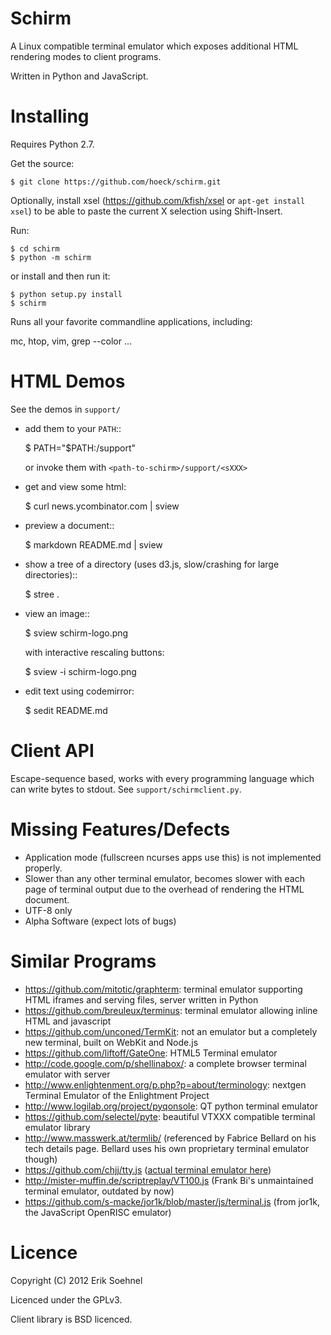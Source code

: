 Schirm
======

A Linux compatible terminal emulator which exposes additional HTML
rendering modes to client programs.

Written in Python and JavaScript.

Installing
==========

Requires Python 2.7.


Get the source:

    $ git clone https://github.com/hoeck/schirm.git

Optionally, install xsel (<https://github.com/kfish/xsel> or `apt-get install xsel`)
to be able to paste the current X selection using Shift-Insert.

Run:

    $ cd schirm
    $ python -m schirm

or install and then run it:

    $ python setup.py install
    $ schirm

Runs all your favorite commandline applications, including:

  mc, htop, vim, grep --color ...

HTML Demos
==========

See the demos in `support/`

  - add them to your `PATH`::

      $ PATH="$PATH:<path-to-schirm>/support"

    or invoke them with `<path-to-schirm>/support/<sXXX>`

  - get and view some html:

    $ curl news.ycombinator.com | sview

  - preview a document::

    $ markdown README.md | sview

  - show a tree of a directory (uses d3.js, slow/crashing for large directories)::

    $ stree .

  - view an image::

    $ sview schirm-logo.png

    with interactive rescaling buttons:

    $ sview -i schirm-logo.png

  - edit text using codemirror:

    $ sedit README.md

Client API
==========

Escape-sequence based, works with every programming language which can write bytes to
stdout. See ``support/schirmclient.py``.

Missing Features/Defects
========================

- Application mode (fullscreen ncurses apps use this) is not implemented properly.
- Slower than any other terminal emulator, becomes slower with each
  page of terminal output due to the overhead of rendering the HTML
  document.
- UTF-8 only
- Alpha Software (expect lots of bugs)

Similar Programs
================

- <https://github.com/mitotic/graphterm>: terminal emulator supporting HTML iframes and serving files, server written in Python
- <https://github.com/breuleux/terminus>: terminal emulator allowing inline HTML and javascript
- <https://github.com/unconed/TermKit>: not an emulator but a completely new terminal, built on WebKit and Node.js
- <https://github.com/liftoff/GateOne>: HTML5 Terminal emulator
- <http://code.google.com/p/shellinabox/>: a complete browser terminal emulator with server
- <http://www.enlightenment.org/p.php?p=about/terminology>: nextgen Terminal Emulator of the Enlightment Project
- <http://www.logilab.org/project/pyqonsole>: QT python terminal emulator
- <https://github.com/selectel/pyte>: beautiful VTXXX compatible terminal emulator library
- <http://www.masswerk.at/termlib/> (referenced by Fabrice Bellard on his tech details page. Bellard uses his own proprietary terminal emulator though)
- <https://github.com/chjj/tty.js> ([actual terminal emulator here](https://raw.github.com/chjj/tty.js/master/static/term.js))
- <http://mister-muffin.de/scriptreplay/VT100.js> (Frank Bi's unmaintained terminal emulator, outdated by now)
- <https://github.com/s-macke/jor1k/blob/master/js/terminal.js> (from jor1k, the JavaScript OpenRISC emulator)

Licence
=======

Copyright (C) 2012 Erik Soehnel

Licenced under the GPLv3.

Client library is BSD licenced.
